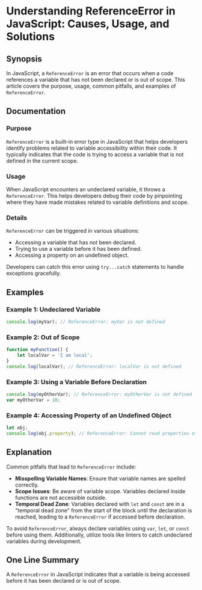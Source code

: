 <!--
Meta Description: # Understanding ReferenceError in JavaScript: Causes, Usage, and Solutions ## Synopsis In JavaScript, a `ReferenceError` is an error that occurs when ...
Meta Keywords: referenceerror, variable, javascript, not, scope
-->

# Understanding ReferenceError in JavaScript: Causes, Usage, and Solutions

## Synopsis
In JavaScript, a `ReferenceError` is an error that occurs when a code references a variable that has not been declared or is out of scope. This article covers the purpose, usage, common pitfalls, and examples of `ReferenceError`.

## Documentation
### Purpose
`ReferenceError` is a built-in error type in JavaScript that helps developers identify problems related to variable accessibility within their code. It typically indicates that the code is trying to access a variable that is not defined in the current scope.

### Usage
When JavaScript encounters an undeclared variable, it throws a `ReferenceError`. This helps developers debug their code by pinpointing where they have made mistakes related to variable definitions and scope.

### Details
`ReferenceError` can be triggered in various situations:
- Accessing a variable that has not been declared.
- Trying to use a variable before it has been defined.
- Accessing a property on an undefined object.

Developers can catch this error using `try...catch` statements to handle exceptions gracefully.

## Examples
### Example 1: Undeclared Variable
```javascript
console.log(myVar); // ReferenceError: myVar is not defined
```

### Example 2: Out of Scope
```javascript
function myFunction() {
    let localVar = 'I am local';
}
console.log(localVar); // ReferenceError: localVar is not defined
```

### Example 3: Using a Variable Before Declaration
```javascript
console.log(myOtherVar); // ReferenceError: myOtherVar is not defined
var myOtherVar = 10;
```

### Example 4: Accessing Property of an Undefined Object
```javascript
let obj;
console.log(obj.property); // ReferenceError: Cannot read properties of undefined (reading 'property')
```

## Explanation
Common pitfalls that lead to `ReferenceError` include:
- **Misspelling Variable Names**: Ensure that variable names are spelled correctly.
- **Scope Issues**: Be aware of variable scope. Variables declared inside functions are not accessible outside.
- **Temporal Dead Zone**: Variables declared with `let` and `const` are in a "temporal dead zone" from the start of the block until the declaration is reached, leading to a `ReferenceError` if accessed before declaration.

To avoid `ReferenceError`, always declare variables using `var`, `let`, or `const` before using them. Additionally, utilize tools like linters to catch undeclared variables during development.

## One Line Summary
A `ReferenceError` in JavaScript indicates that a variable is being accessed before it has been declared or is out of scope.
